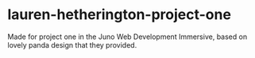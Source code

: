 # lauren-hetherington-project-one

Made for project one in the Juno Web Development Immersive, based on lovely panda design that they provided.